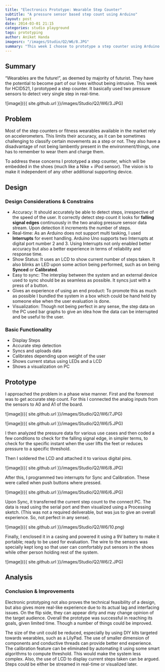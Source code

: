 ```yaml
---
title: "Electronics Prototype: Wearable Step Counter"
subtitle: "A pressure sensor based step count using Arduino"
layout: post
date: 2014-03-01 21:15
categories: studio playground
tags: prototyping
author: Aniket Handa
imagesrc: "/images/Studio/Q2/W6/8.JPG"
summary: "This week I choose to prototype a step counter using Arduino Uno, a LCD and two pressure sensors.." 
---
```


## Summary

“Wearables are the future!”, as deemed by majority of futurist. They have the potential to become part of our lives without being intrusive. This week for HCID521, I prototyped a step counter. It basically used two pressure sensors to detect very single step in real-time.

![image]({{ site.github.url }}/images/Studio/Q2/W6/3.JPG)

## Problem

Most of the step counters or fitness wearables available in the market rely on accelerometers. This limits their accuracy, as it can be sometimes challenging to classify certain movements as a step or not. They also have a disadvantage of not being lambently present in the environment/things, one has to remember to wear them and charge them.

To address these concerns I prototyped a step counter, which will be embedded in the shoes (much like a Nike + iPod sensor). The vision is to make it independent of any other additional supporting device.
 

## Design

### Design Considerations & Constrains

* Accuracy: It should accurately be able to detect steps, irrespective of the speed of the user. It correctly detect step count it looks for **falling signal edges** continuously in the two analog pressure sensor data stream. Upon detection it increments the number of steps.
* Real-time: As an Arduino does not support multi tasking, I used **Interrupts** for event handling. Arduino Uno supports two Interrupts at digital port number 2 and 3. Using Interrupts not only enabled better accuracy but also a better experience in terms of reliability and response time.
* Show Status: It uses an LCD to show current number of steps taken. It also blinks an LED upon some action being performed, such as on being **Synced** or **Calibrated**.
* Easy to sync: The interplay between the system and an external device used to sync should be as seamless as possible. It syncs just with a press of a button.
* Gives an experience of using an end product: To promote this as much as possible I bundled the system in a box which could be hand held by someone else when the user evaluation is done.
* Visualization: Though not being perfect in any sense, the step data on the PC used bar graphs to give an idea how the data can be interrupted and be useful to the user.

### Basic Functionality

* Display Steps
* Accurate step detection
* Syncs and uploads data
* Calibrates depending upon weight of the user
* Shows current status using LEDs and a LCD
* Shows a visualization on PC

## Prototype

I approached the problem in a phase wise manner. First and the foremost was to get accurate step count. For this I connected the analog inputs from the sensors to A0 and A1 of the board.

![image]({{ site.github.url }}/images/Studio/Q2/W6/7.JPG)

![image]({{ site.github.url }}/images/Studio/Q2/W6/5.JPG)

I then analyzed the pressure data for various use cases and then coded a few conditions to check for the falling signal edge, in simpler terms, to check for the specific instant when the user lifts the feet or reduces pressure to a specific threshold.

Then I soldered the LCD and attached it to various digital pins.

![image]({{ site.github.url }}/images/Studio/Q2/W6/8.JPG)

After this, I programmed two interrupts for Sync and Calibration. These were called when push buttons where pressed.
 
![image]({{ site.github.url }}/images/Studio/Q2/W6/6.JPG)

Upon Sync, it transferred the current step count to the connect PC. The data is read using the serial port and then visualized using a Processing sketch. (This was not a required deliverable, but was jus to give an overall experience. So, not perfect in any sense).

![image]({{ site.github.url }}/images/Studio/Q2/W6/10.png)

Finally, I enclosed it in a casing and powered it using a 9V battery to make it portable; ready to be used for evaluation. The wire to the sensors was specially kept long so that user can comfortably put sensors in the shoes while other person holding rest of the system.

![image]({{ site.github.url }}/images/Studio/Q2/W6/2.JPG)

## Analysis
 
### Conclusion & Improvements 

Electronic prototyping not also proves the technical feasibility of a design, but also gives more real-like experience due to its actual lag and interfacing issues. On the flip side, they can appear dirty and may change opinion of the target audience. Overall the prototype was successful in reaching its goals, given limited time. Though a number of things could be improved. 

The size of the unit could be reduced, especially by using DIY kits targeted towards wearables, such as a LilyPad. The use of smaller dimension of components and conductive threads can provide better end experience. The calibration feature can be eliminated by automating it using some smart algorithms to compute threshold. This would make the system less complex. Also, the use of LCD to display current steps taken can be argued. Steps could be either be streamed in real-time or visualized later.  
